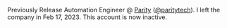 Previously Release Automation Engineer @ [Parity](https://www.parity.io/) ([@paritytech](https://github.com/paritytech/)). I left the company in Feb 17, 2023. This account is now inactive.
